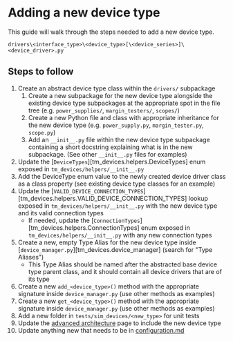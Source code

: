 # Adding a new device type

This guide will walk through the steps needed to add a new device type.

`drivers\<interface_type>\<device_type>[\<device_series>]\<device_driver>.py`

## Steps to follow

1. Create an abstract device type class within the `drivers/` subpackage
    1. Create a new subpackage for the new device type alongside the existing
        device type subpackages at the appropriate spot in the file tree (e.g.
        `power_supplies/`, `margin_testers/`, `scopes/`)
    2. Create a new Python file and class with appropriate inheritance for the
        new device type (e.g. `power_supply.py`, `margin_tester.py`, `scope.py`)
    3. Add an `__init__.py` file within the new device type subpackage
        containing a short docstring explaining what is in the new subpackage.
        (See other `__init__.py` files for examples)
2. Update the [`DeviceTypes`][tm_devices.helpers.DeviceTypes] enum exposed in
    `tm_devices/helpers/__init__.py`
3. Add the DeviceType enum value to the newly created device driver class as a
    class property (see existing device type classes for an example)
4. Update the [`VALID_DEVICE_CONNECTION_TYPES`][tm_devices.helpers.VALID_DEVICE_CONNECTION_TYPES] lookup exposed in
    `tm_devices/helpers/__init__.py` with the new device type and its valid
    connection types
    - If needed, update the [`ConnectionTypes`][tm_devices.helpers.ConnectionTypes] enum exposed in
        `tm_devices/helpers/__init__.py` with any new connection types
5. Create a new, empty Type Alias for the new device type inside
    [`device_manager.py`][tm_devices.device_manager] (search for "Type Aliases")
    - This Type Alias should be named after the abstracted base device type
        parent class, and it should contain all device drivers that are of its
        type
6. Create a new `add_<device_type>()` method with the appropriate signature
    inside `device_manager.py` (use other methods as examples)
7. Create a new `get_<device_type>()` method with the appropriate signature
    inside `device_manager.py` (use other methods as examples)
8. Add a new folder in `tests/sim_devices/<new_type>` for unit tests
9. Update the
    [advanced architecture](../advanced/architecture.md#main-device-types) page
    to include the new device type
10. Update anything new that needs to be in
    [configuration.md](../configuration.md#legend-for-device-configuration)
